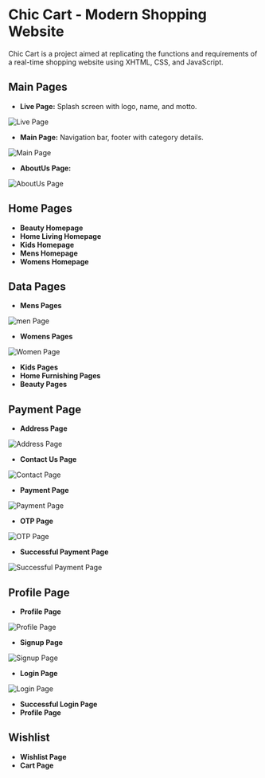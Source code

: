 # Chic Cart - Modern Shopping Website

Chic Cart is a project aimed at replicating the functions and requirements of a real-time shopping website using XHTML, CSS, and JavaScript.

## Main Pages

- **Live Page:** Splash screen with logo, name, and motto.

![Live Page](images/live.png)

- **Main Page:** Navigation bar, footer with category details.

![Main Page](images/mainpage.png)

- **AboutUs Page:** 

![AboutUs Page](images/about.png)


## Home Pages

- **Beauty Homepage**
- **Home Living Homepage**
- **Kids Homepage**
- **Mens Homepage**
- **Womens Homepage**

## Data Pages

- **Mens Pages**

![men Page](images/men.png)

- **Womens Pages**

![Women Page](images/women.png)

- **Kids Pages**
- **Home Furnishing Pages**
- **Beauty Pages**

## Payment Page

- **Address Page**

![Address Page](images/address.png)

- **Contact Us Page**

![Contact Page](images/contact.png)

- **Payment Page**

![Payment Page](images/payment.png)

- **OTP Page**

![OTP Page](images/otp.png)

- **Successful Payment Page**

![Successful Payment Page](images/success.png)

## Profile Page

- **Profile Page**

![Profile Page](images/profile.png)

- **Signup Page**

![Signup Page](images/signup.png)

- **Login Page**

![Login Page](images/login.png)

- **Successful Login Page**
- **Profile Page**

## Wishlist

- **Wishlist Page**
- **Cart Page**
